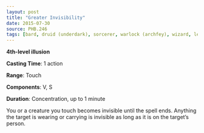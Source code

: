 ```yaml
---
layout: post
title: "Greater Invisibility"
date: 2015-07-30
source: PHB.246
tags: [bard, druid (underdark), sorcerer, warlock (archfey), wizard, level4, illusion]
---
```


**4th-level illusion**

**Casting Time**: 1 action

**Range**: Touch

**Components**: V, S

**Duration**: Concentration, up to 1 minute

You or a creature you touch becomes invisible until the spell ends. Anything the target is wearing or carrying is invisible as long as it is on the target’s person.
